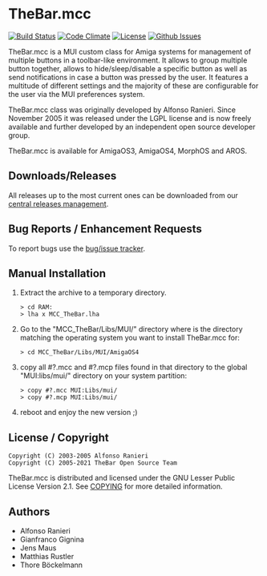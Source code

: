 # TheBar.mcc

[![Build Status](https://travis-ci.org/amiga-mui/thebar.svg?branch=master)](https://travis-ci.org/amiga-mui/thebar) [![Code Climate](https://codeclimate.com/github/amiga-mui/thebar/badges/gpa.svg)](https://codeclimate.com/github/amiga-mui/thebar) [![License](http://img.shields.io/:license-lgpl2-blue.svg?style=flat)](http://www.gnu.org/licenses/lgpl-2.1.html) [![Github Issues](http://githubbadges.herokuapp.com/amiga-mui/thebar/issues.svg)](https://github.com/amiga-mui/thebar/issues)

TheBar.mcc is a MUI custom class for Amiga systems for management of multiple
buttons in a toolbar-like environment. It allows to group multiple button together,
allows to hide/sleep/disable a specific button as well as send notifications in
case a button was pressed by the user. It features a multitude of different
settings and the majority of these are configurable for the user via the MUI
preferences system.

TheBar.mcc class was originally developed by Alfonso Ranieri. Since November
2005 it was released under the LGPL license and is now freely available and
further developed by an independent open source developer group.

TheBar.mcc is available for AmigaOS3, AmigaOS4, MorphOS and AROS.

## Downloads/Releases

All releases up to the most current ones can be downloaded from our
[central releases management](https://github.com/amiga-mui/thebar/releases).

## Bug Reports / Enhancement Requests

To report bugs use the [bug/issue tracker](https://github.com/amiga-mui/thebar/issues).

## Manual Installation

1. Extract the archive to a temporary directory.
   ```
   > cd RAM:
   > lha x MCC_TheBar.lha
   ```

2. Go to the "MCC_TheBar/Libs/MUI/<OS>" directory where <OS> is the directory
   matching the operating system you want to install TheBar.mcc for:
   ```
   > cd MCC_TheBar/Libs/MUI/AmigaOS4
   ```

3. copy all #?.mcc and #?.mcp files found in that <OS> directory to the
   global "MUI:libs/mui/" directory on your system partition:
   ```
   > copy #?.mcc MUI:Libs/mui/
   > copy #?.mcp MUI:Libs/mui/
   ```

4. reboot and enjoy the new version ;)

## License / Copyright

```
Copyright (C) 2003-2005 Alfonso Ranieri
Copyright (C) 2005-2021 TheBar Open Source Team
```

TheBar.mcc is distributed and licensed under the GNU Lesser Public License Version 2.1.
See [COPYING](COPYING) for more detailed information.

## Authors

* Alfonso Ranieri
* Gianfranco Gignina
* Jens Maus
* Matthias Rustler
* Thore Böckelmann
